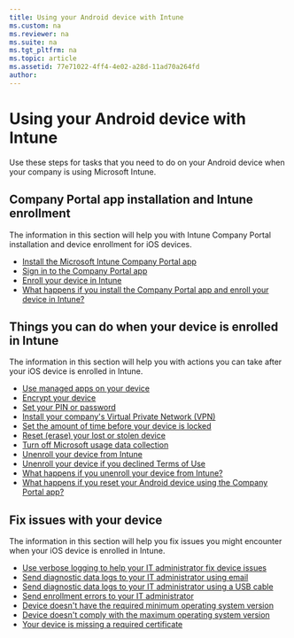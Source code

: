 ```yaml
---
title: Using your Android device with Intune
ms.custom: na
ms.reviewer: na
ms.suite: na
ms.tgt_pltfrm: na
ms.topic: article
ms.assetid: 77e71022-4ff4-4e02-a28d-11ad70a264fd
author:
---
```


# Using your Android device with Intune

Use these steps for tasks that you need to do on your Android device when your company is using Microsoft Intune.

## Company Portal app installation and Intune enrollment

The information in this section will help you with Intune Company Portal installation and device enrollment for iOS devices.

- [Install the Microsoft Intune Company Portal app](install-the-microsoft-intune-company-portal-app-android.md)</br>
- [Sign in to the Company Portal app](sign-in-to-the-company-portal-app-android.md)</br>
- [Enroll your device in Intune](enroll-your-device-in-Intune-android.md)</br>
- [What happens if you install the Company Portal app and enroll your device in Intune?](what-happens-if-you-install-the-company-portal-app-and-enroll-your-device-in-intune-android.md)

## Things you can do when your device is enrolled in Intune

The information in this section will help you with actions you can take after your iOS device is enrolled in Intune.

- [Use managed apps on your device](use-managed-apps-on-your-device-android.md)</br>
- [Encrypt your device](encrypt-your-device-android.md)</br>
- [Set your PIN or password](set-your-pin-or-password-android.md)</br>
- [Install your company's Virtual Private Network (VPN)](install-your-companys-virtual-private-network-VPN-android.md)</br>
- [Set the amount of time before your device is locked](set-the-amount-of-time-before-your-device-is-locked-android.md)</br>
- [Reset (erase) your lost or stolen device](reset-erase-your-lost-or-stolen-device-android.md)</br>
- [Turn off Microsoft usage data collection](turn-off-microsoft-usage-data-collection-android.md)</br>
- [Unenroll your device from Intune](unenroll-your-device-from-intune-android.md)</br>
- [Unenroll your device if you declined Terms of Use](unenroll-your-device-from-intune-if-you-declined-terms-of-use-android.md)</br>
- [What happens if you unenroll your device from Intune?](what-happens-if-you-unenroll-your-device-from-intune-android.md)</br>
- [What happens if you reset your Android device using the Company Portal app?](what-happens-if-you-reset-your-device-using-the-company-portal-android.md)

## Fix issues with your device

The information in this section will help you fix issues you might encounter when your iOS device is enrolled in Intune.

- [Use verbose logging to help your IT administrator fix device issues](use-verbose-logging-to-help-your-it-administrator-fix-device-issues-android.md)</br>
- [Send diagnostic data logs to your IT administrator using email](send-diagnostic-data-logs-to-your-it-administrator-using-email-android.md)</br>
- [Send diagnostic data logs to your IT administrator using a USB cable](send-diagnostic-data-logs-to-your-it-administrator-using-a-usb-cable-android.md)</br>
- [Send enrollment errors to your IT administrator](send-enrollment-errors-to-your-it-administrator-android.md)</br>
- [Device doesn't have the required minimum operating system version](device-doesnt-have-the-required-minimum-operating-system-version-android.md)</br>
- [Device doesn't comply with the maximum operating system version](device-doesnt-comply-with-maximum-operating-system-version-android.md)</br>
- [Your device is missing a required certificate](device-is-missing-a-required-certificate-andr.md)

